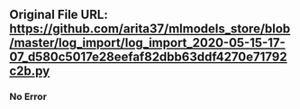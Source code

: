 ## Original File URL: https://github.com/arita37/mlmodels_store/blob/master/log_import/log_import_2020-05-15-17-07_d580c5017e28eefaf82dbb63ddf4270e71792c2b.py<br />

### No Error